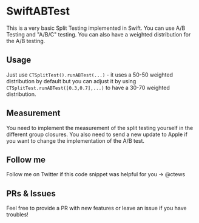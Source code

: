 # SwiftABTest
This is a very basic Split Testing implemented in Swift. You can use A/B Testing and "A/B/C" testing. You can also have a weighted distribution for the A/B testing.

## Usage
Just use `CTSplitTest().runABTest(...)` - it uses a 50-50 weighted distribution by default but you can adjust it by using `CTSplitTest.runABTest([0.3,0.7],...)` to have a 30-70 weighted distribution.

## Measurement
You need to implement the measurement of the split testing yourself in the different group closures. You also need to send a new update to Apple if you want to change the implementation of the A/B test.

## Follow me
Follow me on Twitter if this code snippet was helpful for you -> @ctews

## PRs & Issues
Feel free to provide a PR with new features or leave an issue if you have troubles!
